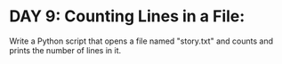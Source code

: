 # DAY 9: Counting Lines in a File:
Write a Python script that opens a file named "story.txt" and counts and prints the number of lines in it. 

